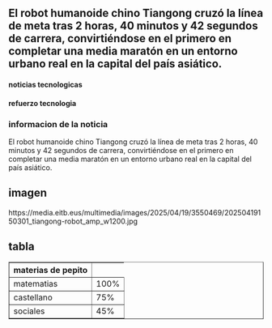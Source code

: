 <!DOCTYPE html>
<html>

<head></head>
  <meta charset="utf-8">
  <body>
    <h2>El robot humanoide chino Tiangong cruzó la línea de meta tras 2 horas, 40 minutos y 42 segundos de carrera, convirtiéndose en el primero en completar una media maratón en un entorno urbano real en la capital del país asiático.</h2>
  </body>
</head>

<body>        
    <h4>noticias tecnologicas</h4>
    <h4>refuerzo tecnologia  </h4>
    <h3>informacion de la noticia</h3>
    <p>El robot humanoide chino Tiangong cruzó la línea de meta tras 2 horas, 40 minutos y 42 segundos de carrera, convirtiéndose en el primero en completar una media maratón en un entorno urbano real en la capital del país asiático.</p>
<body>
    <h2>imagen</h2>
    https://media.eitb.eus/multimedia/images/2025/04/19/3550469/20250419150301_tiangong-robot_amp_w1200.jpg

 <body>
    <h2>tabla</h2>
 </body>
    <table border="1">
        <th>materias de pepito</th>
        <tr>
            <td>matematias</td>
            <td>100%</td>
        </tr>
        <tr>
            <td>castellano</td>
            <td>75%</td>
        </tr>
        <tr>
            <td>sociales</td>
            <td>45%</td>
        </tr>
    </table>
    
